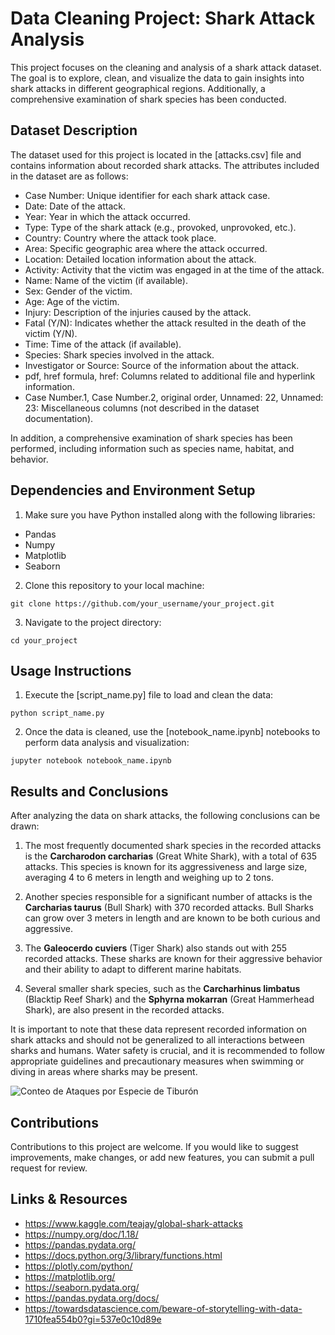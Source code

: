 # Data Cleaning Project: Shark Attack Analysis

This project focuses on the cleaning and analysis of a shark attack dataset. The goal is to explore, clean, and visualize the data to gain insights into shark attacks in different geographical regions. Additionally, a comprehensive examination of shark species has been conducted.

## Dataset Description

The dataset used for this project is located in the [attacks.csv] file and contains information about recorded shark attacks. The attributes included in the dataset are as follows:

- Case Number: Unique identifier for each shark attack case.
- Date: Date of the attack.
- Year: Year in which the attack occurred.
- Type: Type of the shark attack (e.g., provoked, unprovoked, etc.).
- Country: Country where the attack took place.
- Area: Specific geographic area where the attack occurred.
- Location: Detailed location information about the attack.
- Activity: Activity that the victim was engaged in at the time of the attack.
- Name: Name of the victim (if available).
- Sex: Gender of the victim.
- Age: Age of the victim.
- Injury: Description of the injuries caused by the attack.
- Fatal (Y/N): Indicates whether the attack resulted in the death of the victim (Y/N).
- Time: Time of the attack (if available).
- Species: Shark species involved in the attack.
- Investigator or Source: Source of the information about the attack.
- pdf, href formula, href: Columns related to additional file and hyperlink information.
- Case Number.1, Case Number.2, original order, Unnamed: 22, Unnamed: 23: Miscellaneous columns (not described in the dataset documentation).

In addition, a comprehensive examination of shark species has been performed, including information such as species name, habitat, and behavior.

## Dependencies and Environment Setup

1. Make sure you have Python installed along with the following libraries:

- Pandas
- Numpy
- Matplotlib
- Seaborn

2. Clone this repository to your local machine:

```
git clone https://github.com/your_username/your_project.git
```

3. Navigate to the project directory:

```
cd your_project
```

## Usage Instructions

1. Execute the [script_name.py] file to load and clean the data:

```
python script_name.py
```

2. Once the data is cleaned, use the [notebook_name.ipynb] notebooks to perform data analysis and visualization:

```
jupyter notebook notebook_name.ipynb
```

## Results and Conclusions

After analyzing the data on shark attacks, the following conclusions can be drawn:

1. The most frequently documented shark species in the recorded attacks is the **Carcharodon carcharias** (Great White Shark), with a total of 635 attacks. This species is known for its aggressiveness and large size, averaging 4 to 6 meters in length and weighing up to 2 tons.

2. Another species responsible for a significant number of attacks is the **Carcharias taurus** (Bull Shark) with 370 recorded attacks. Bull Sharks can grow over 3 meters in length and are known to be both curious and aggressive.

3. The **Galeocerdo cuviers** (Tiger Shark) also stands out with 255 recorded attacks. These sharks are known for their aggressive behavior and their ability to adapt to different marine habitats.

4. Several smaller shark species, such as the **Carcharhinus limbatus** (Blacktip Reef Shark) and the **Sphyrna mokarran** (Great Hammerhead Shark), are also present in the recorded attacks.

It is important to note that these data represent recorded information on shark attacks and should not be generalized to all interactions between sharks and humans. Water safety is crucial, and it is recommended to follow appropriate guidelines and precautionary measures when swimming or diving in areas where sharks may be present.

![Conteo de Ataques por Especie de Tiburón](count_by_species.png)


## Contributions

Contributions to this project are welcome. If you would like to suggest improvements, make changes, or add new features, you can submit a pull request for review.
## Links & Resources

- <https://www.kaggle.com/teajay/global-shark-attacks>
- <https://numpy.org/doc/1.18/>
- <https://pandas.pydata.org/>
- https://docs.python.org/3/library/functions.html
- https://plotly.com/python/
- https://matplotlib.org/
- https://seaborn.pydata.org/
- https://pandas.pydata.org/docs/
- https://towardsdatascience.com/beware-of-storytelling-with-data-1710fea554b0?gi=537e0c10d89e
